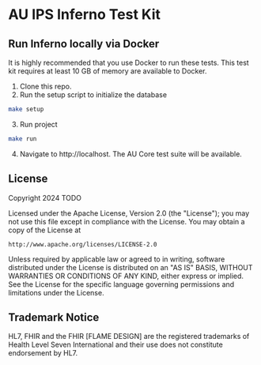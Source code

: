 # AU IPS Inferno Test Kit

## Run Inferno locally via Docker

It is highly recommended that you use Docker to run these tests. This test kit requires at least 10 GB of memory are available to Docker.
1. Clone this repo.
2. Run the setup script to initialize the database

```bash
make setup
```

3. Run project

```bash
make run
```

4. Navigate to http://localhost. The AU Core test suite will be available.

## License
Copyright 2024 TODO

Licensed under the Apache License, Version 2.0 (the "License"); you may not use
this file except in compliance with the License. You may obtain a copy of the
License at
```
http://www.apache.org/licenses/LICENSE-2.0
```
Unless required by applicable law or agreed to in writing, software distributed
under the License is distributed on an "AS IS" BASIS, WITHOUT WARRANTIES OR
CONDITIONS OF ANY KIND, either express or implied. See the License for the
specific language governing permissions and limitations under the License.

## Trademark Notice

HL7, FHIR and the FHIR [FLAME DESIGN] are the registered trademarks of Health
Level Seven International and their use does not constitute endorsement by HL7.
